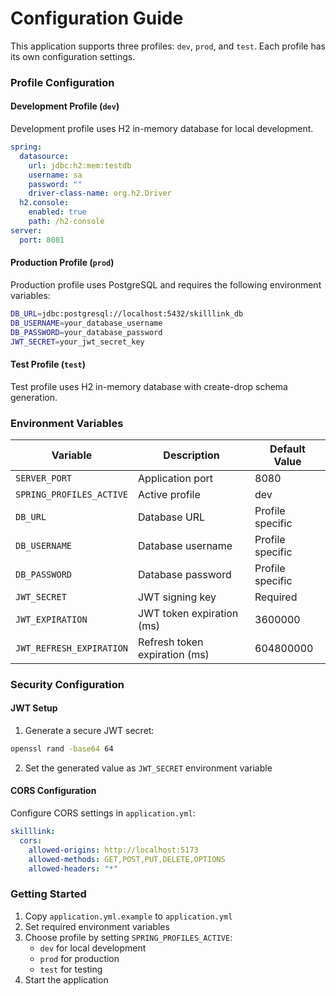
# Configuration Guide

This application supports three profiles: `dev`, `prod`, and `test`. Each profile has its own configuration settings.

### Profile Configuration

#### Development Profile (`dev`)
Development profile uses H2 in-memory database for local development.

```yaml
spring:
  datasource:
    url: jdbc:h2:mem:testdb
    username: sa
    password: ""
    driver-class-name: org.h2.Driver
  h2.console:
    enabled: true
    path: /h2-console
server:
  port: 8081
```

#### Production Profile (`prod`)
Production profile uses PostgreSQL and requires the following environment variables:

```bash
DB_URL=jdbc:postgresql://localhost:5432/skilllink_db
DB_USERNAME=your_database_username
DB_PASSWORD=your_database_password
JWT_SECRET=your_jwt_secret_key
```

#### Test Profile (`test`)
Test profile uses H2 in-memory database with create-drop schema generation.

### Environment Variables

| Variable | Description | Default Value |
|----------|-------------|---------------|
| `SERVER_PORT` | Application port | 8080 |
| `SPRING_PROFILES_ACTIVE` | Active profile | dev |
| `DB_URL` | Database URL | Profile specific |
| `DB_USERNAME` | Database username | Profile specific |
| `DB_PASSWORD` | Database password | Profile specific |
| `JWT_SECRET` | JWT signing key | Required |
| `JWT_EXPIRATION` | JWT token expiration (ms) | 3600000 |
| `JWT_REFRESH_EXPIRATION` | Refresh token expiration (ms) | 604800000 |

### Security Configuration

#### JWT Setup
1. Generate a secure JWT secret:
```bash
openssl rand -base64 64
```
2. Set the generated value as `JWT_SECRET` environment variable

#### CORS Configuration
Configure CORS settings in `application.yml`:
```yaml
skilllink:
  cors:
    allowed-origins: http://localhost:5173
    allowed-methods: GET,POST,PUT,DELETE,OPTIONS
    allowed-headers: "*"
```

### Getting Started
1. Copy `application.yml.example` to `application.yml`
2. Set required environment variables
3. Choose profile by setting `SPRING_PROFILES_ACTIVE`:
    - `dev` for local development
    - `prod` for production
    - `test` for testing
4. Start the application
